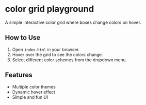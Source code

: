 # color grid playground

A simple interactive color grid where boxes change colors on hover.

## How to Use
1. Open `index.html` in your browser.
2. Hover over the grid to see the colors change.
3. Select different color schemes from the dropdown menu.

## Features
- Multiple color themes
- Dynamic hover effect
- Simple and fun UI

